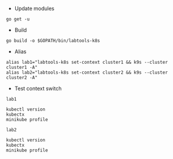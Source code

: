 
   * Update modules
```shell
go get -u
```

   * Build
```shell
go build -o $GOPATH/bin/labtools-k8s
```

   * Alias
```shell
alias lab1="labtools-k8s set-context cluster1 && k9s --cluster cluster1 -A"
alias lab2="labtools-k8s set-context cluster2 && k9s --cluster cluster2 -A"
```

   * Test context switch
```shell
lab1
```

```shell
kubectl version
kubectx
minikube profile
```

```shell
lab2
```

```shell
kubectl version
kubectx
minikube profile
```
